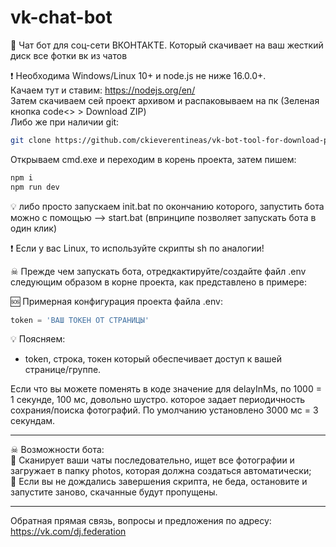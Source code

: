 # vk-chat-bot
💬 Чат бот для соц-сети ВКОНТАКТЕ. Который скачивает на ваш жесткий диск все фотки вк из чатов

❗ Необходима Windows/Linux 10+ и node.js не ниже 16.0.0+.<br />
Качаем тут и ставим: https://nodejs.org/en/ <br />
Затем скачиваем сей проект архивом и распаковываем на пк (Зеленая кнопка code<> > Download ZIP) <br />
Либо же при наличии git: <br />
```bash
git clone https://github.com/ckieverentineas/vk-bot-tool-for-download-photo-from-your-chats.git
```
Открываем cmd.exe и переходим в корень проекта, затем пишем: <br />
```bash
npm i
npm run dev
```

💡 либо просто запускаем init.bat по окончанию которого, запустить бота  можно с помощью --> start.bat (впринципе позволяет запускать бота в один клик) <br />

❗ Если у вас Linux, то используйте скрипты sh по аналогии!

☠ Прежде чем запускать бота, отредкактируйте/создайте файл .env следующим образом в корне проекта, как представлено в примере: <br />

🆘 Примерная конфигурация проекта файла .env: 
```js
token = 'ВАШ ТОКЕН ОТ СТРАНИЦЫ'
```
💡 Поясняем:
- token, строка, токен который обеспечивает доступ к вашей странице/группе.

Если что вы можете поменять в коде значение для delayInMs, по 1000 = 1 секунде, 100 мс, довольно шустро. которое задает периодичность сохрания/поиска фотографий.
По умолчанию установлено 3000 мс = 3 секундам.
____
☠ Возможности бота: <br />
🚀 Сканирует ваши чаты последовательно, ищет все фотографии и загружает в папку photos, которая должна создаться автоматически; <br />
🚀 Если вы не дождались завершения скрипта, не беда, остановите и запустите заново, скачанные будут пропущены.

____
Обратная прямая связь, вопросы и предложения по адресу: https://vk.com/dj.federation <br />